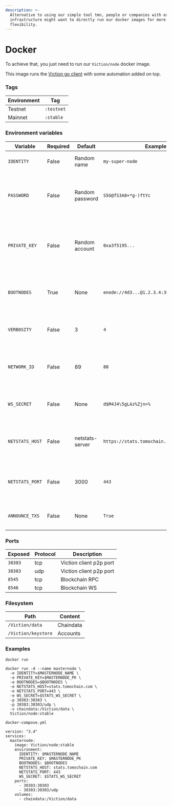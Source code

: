 ```yaml
---
description: >-
  Alternative to using our simple tool tmn, people or companies with existing
  infrastructure might want to directly run our docker images for more
  flexibility.
---
```


# Docker

To achieve that, you just need to run our `Viction/node` docker image.

This image runs the [Viction go client](https://github.com/BuildOnViction/tomochain) with some automation added on top.

### Tags <a href="#tags" id="tags"></a>

| Environment | Tag        |
| ----------- | ---------- |
| Testnet     | `:testnet` |
| Mainnet     | `:stable`  |

### Environment variables <a href="#environment-variables" id="environment-variables"></a>

| Variable        | Required | Default         | Example                                    | Description                                                                                                   |
| --------------- | -------- | --------------- | ------------------------------------------ | ------------------------------------------------------------------------------------------------------------- |
| `IDENTITY`      | False    | Random name     | `my-super-node`                            | The name of your asternode                                                                                    |
| `PASSWORD`      | False    | Random password | `S5G@fS3A8+*g-)ftYc`                       | The password used by the the client to localy encrypt its account                                             |
| `PRIVATE_KEY`   | False    | Random account  | `0xa3f5195...`                             | The private key of the account who will identify the node and receive txs fees                                |
| `BOOTNODES`     | True     | None            | `enode://4d3...@1.2.3.4:30301,enode://...` | The comma separated list of bootnodes. Find them [here](https://docs.viction.xyz/general/networks/)           |
| `VERBOSITY`     | False    | 3               | `4`                                        | The level of logging (default one should be enough)                                                           |
| `NETWORK_ID`    | False    | 89              | `88`                                       | The network id of the join your node is joining. Find them [here](https://docs.viction.xyz/general/networks/) |
| `WS_SECRET`     | False    | None            | `d$M4J4\5gLAz%Zjn>%`                       | The password to send data to the stats website                                                                |
| `NETSTATS_HOST` | False    | netstats-server | `https://stats.tomochain.com`              | The stats website to report to, regarding to your environment                                                 |
| `NETSTATS_PORT` | False    | 3000            | `443`                                      | The port used by the stats website (usually 443)                                                              |
| `ANNOUNCE_TXS`  | False    | None            | `True`                                     | Enable reporting transactions via RPC/WS                                                                      |

### Ports <a href="#ports" id="ports"></a>

| Exposed | Protocol | Description             |
| ------- | -------- | ----------------------- |
| `30303` | tcp      | Viction client p2p port |
| `30303` | udp      | Viction client p2p port |
| `8545`  | tcp      | Blockchain RPC          |
| `8546`  | tcp      | Blockchain WS           |

### Filesystem <a href="#filesystem" id="filesystem"></a>

| Path                | Content   |
| ------------------- | --------- |
| `/Viction/data`     | Chaindata |
| `/Viction/keystore` | Accounts  |

### Examples <a href="#examples" id="examples"></a>

`docker run`

```
docker run -d --name masternode \
  -e IDENTITY=$MASTERNODE_NAME \
  -e PRIVATE_KEY=$MASTERNODE_PK \
  -e BOOTNODES=$BOOTNODES \
  -e NETSTATS_HOST=stats.tomochain.com \
  -e NETSTATS_PORT=443 \
  -e WS_SECRET=$STATS_WS_SECRET \
  -p 30303:30303 \
  -p 30303:30303/udp \
  -v chaindata:/Viction/data \
  Viction/node:stable
```

`docker-compose.yml`

```
version: "3.4"
services:
  masternode:
    image: Viction/node:stable
    environment:
      IDENTITY: $MASTERNODE_NAME
      PRIVATE_KEY: $MASTERNODE_PK
      BOOTNODES: $BOOTNODES
      NETSTATS_HOST: stats.tomochain.com
      NETSTATS_PORT: 443
      WS_SECRET: $STATS_WS_SECRET
    ports:
      - 30303:30303
      - 30303:30303/udp
    volumes:
      - chaindata:/Viction/data
```

